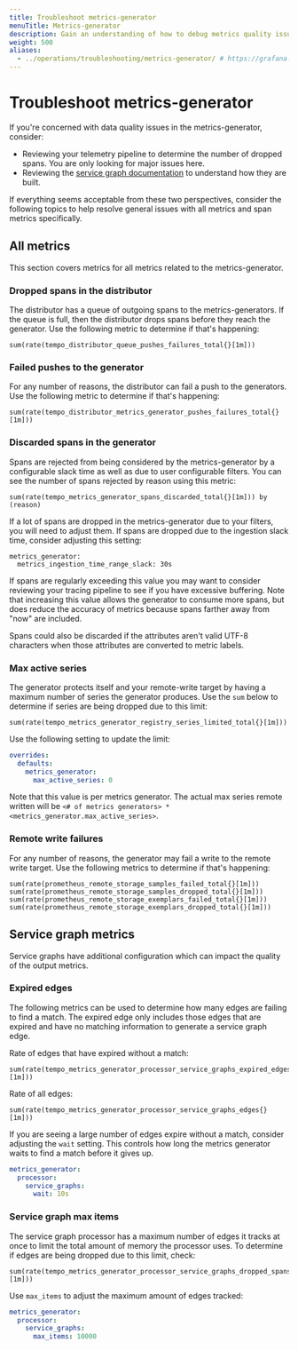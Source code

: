 ```yaml
---
title: Troubleshoot metrics-generator
menuTitle: Metrics-generator
description: Gain an understanding of how to debug metrics quality issues.
weight: 500
aliases:
  - ../operations/troubleshooting/metrics-generator/ # https://grafana.com/docs/tempo/<TEMPO_VERSION>/operations/troubleshooting/metrics-generator/
---
```


# Troubleshoot metrics-generator

If you're concerned with data quality issues in the metrics-generator, consider:

- Reviewing your telemetry pipeline to determine the number of dropped spans. You are only looking for major issues here.
- Reviewing the [service graph documentation](https://grafana.com/docs/tempo/<TEMPO_VERSION>/metrics-generator/service_graphs/) to understand how they are built.

If everything seems acceptable from these two perspectives, consider the following topics to help resolve general issues with all metrics and span metrics specifically.

## All metrics

This section covers metrics for all metrics related to the metrics-generator.

### Dropped spans in the distributor

The distributor has a queue of outgoing spans to the metrics-generators.
If the queue is full, then the distributor drops spans before they reach the generator. Use the following metric to determine if that's happening:

```
sum(rate(tempo_distributor_queue_pushes_failures_total{}[1m]))
```

### Failed pushes to the generator

For any number of reasons, the distributor can fail a push to the generators. Use the following metric to
determine if that's happening:

```
sum(rate(tempo_distributor_metrics_generator_pushes_failures_total{}[1m]))
```

### Discarded spans in the generator

Spans are rejected from being considered by the metrics-generator by a configurable slack time as well as due to user
configurable filters. You can see the number of spans rejected by reason using this metric:

```
sum(rate(tempo_metrics_generator_spans_discarded_total{}[1m])) by (reason)
```

If a lot of spans are dropped in the metrics-generator due to your filters, you will need to adjust them. If spans are dropped
due to the ingestion slack time, consider adjusting this setting:

```
metrics_generator:
  metrics_ingestion_time_range_slack: 30s
```

If spans are regularly exceeding this value you may want to consider reviewing your tracing pipeline to see if you have excessive buffering.
Note that increasing this value allows the generator to consume more spans, but does reduce the accuracy of metrics because spans farther
away from "now" are included.

Spans could also be discarded if the attributes aren't valid UTF-8 characters when those attributes are converted to metric labels.

### Max active series

The generator protects itself and your remote-write target by having a maximum number of series the generator produces.
Use the `sum` below to determine if series are being dropped due to this limit:

```
sum(rate(tempo_metrics_generator_registry_series_limited_total{}[1m]))
```

Use the following setting to update the limit:

```yaml
overrides:
  defaults:
    metrics_generator:
      max_active_series: 0
```

Note that this value is per metrics generator. The actual max series remote written will be `<# of metrics generators> * <metrics_generator.max_active_series>`.

### Remote write failures

For any number of reasons, the generator may fail a write to the remote write target. Use the following metrics to
determine if that's happening:

```
sum(rate(prometheus_remote_storage_samples_failed_total{}[1m]))
sum(rate(prometheus_remote_storage_samples_dropped_total{}[1m]))
sum(rate(prometheus_remote_storage_exemplars_failed_total{}[1m]))
sum(rate(prometheus_remote_storage_exemplars_dropped_total{}[1m]))
```

## Service graph metrics

Service graphs have additional configuration which can impact the quality of the output metrics.

### Expired edges

The following metrics can be used to determine how many edges are failing to find a match.
The expired edge only includes those edges that are expired and have no matching information to generate a service graph edge.

Rate of edges that have expired without a match:

```
sum(rate(tempo_metrics_generator_processor_service_graphs_expired_edges{}[1m]))
```

Rate of all edges:

```
sum(rate(tempo_metrics_generator_processor_service_graphs_edges{}[1m]))
```

If you are seeing a large number of edges expire without a match, consider adjusting the `wait` setting. This
controls how long the metrics generator waits to find a match before it gives up.

```yaml
metrics_generator:
  processor:
    service_graphs:
      wait: 10s
```

### Service graph max items

The service graph processor has a maximum number of edges it tracks at once to limit the total amount of memory the processor uses.
To determine if edges are being dropped due to this limit, check:

```
sum(rate(tempo_metrics_generator_processor_service_graphs_dropped_spans{}[1m]))
```

Use `max_items` to adjust the maximum amount of edges tracked:

```yaml
metrics_generator:
  processor:
    service_graphs:
      max_items: 10000
```
